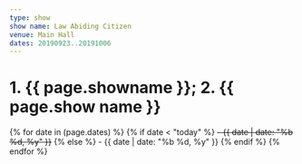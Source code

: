 ```yaml
---
type: show
show name: Law Abiding Citizen
venue: Main Hall
dates: 20190923..20191006
---
```

# 1. {{ page.showname }}; 2. {{ page.show name }}

{% for date in (page.dates) %}
  {% if date < "today" %}
    ~~- {{ date | date: "%b %d, %y" }}~~
  {% else %}
    - {{ date | date: "%b %d, %y" }}
  {% endif %}
{% endfor %}
